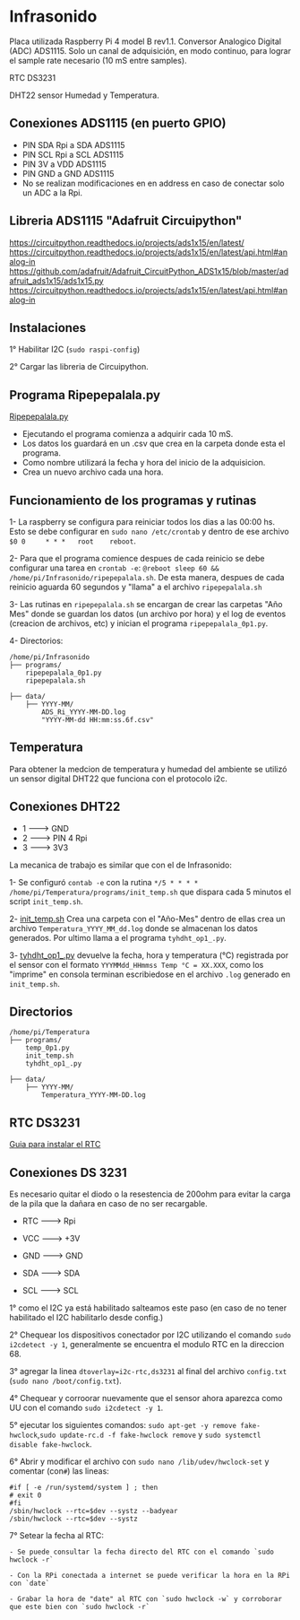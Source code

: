 # Infrasonido
Placa utilizada Raspberry Pi 4 model B rev1.1.
Conversor Analogico Digital (ADC) ADS1115.
Solo un canal de adquisición, en modo continuo, para lograr el sample rate necesario (10 mS entre samples).

RTC DS3231

DHT22 sensor Humedad y Temperatura. 

## Conexiones ADS1115 (en puerto GPIO)
  - PIN SDA Rpi a SDA ADS1115
  - PIN SCL Rpi a SCL ADS1115
  - PIN 3V a VDD ADS1115
  - PIN GND a GND ADS1115
  - No se realizan modificaciones en en address en caso de conectar solo un ADC a la Rpi.

## Libreria ADS1115 "Adafruit Circuipython"

https://circuitpython.readthedocs.io/projects/ads1x15/en/latest/
https://circuitpython.readthedocs.io/projects/ads1x15/en/latest/api.html#analog-in
https://github.com/adafruit/Adafruit_CircuitPython_ADS1x15/blob/master/adafruit_ads1x15/ads1x15.py
https://circuitpython.readthedocs.io/projects/ads1x15/en/latest/api.html#analog-in

## Instalaciones

1° Habilitar I2C (`sudo raspi-config`)

2° Cargar las libreria de Circuipython.

## Programa Ripepepalala.py
[Ripepepalala.py](https://github.com/niconmn/Infrasonido/blob/main/Infrasonido/ripepepalala_0p1.py)

- Ejecutando el programa comienza a adquirir cada 10 mS.
- Los datos los guardará en un .csv que crea en la carpeta donde esta el programa.
- Como nombre utilizará la fecha y hora del inicio de la adquisicion. 
- Crea un nuevo archivo cada una hora.

## Funcionamiento de los programas y rutinas
1- La raspberry se configura para reiniciar todos los dias a las 00:00 hs.  Esto se debe configurar en `sudo nano /etc/crontab` y dentro de ese archivo `$0 0     * * *   root    reboot`.

2- Para que el programa comience despues de cada reinicio se debe configurar una tarea en `crontab -e`: `@reboot sleep 60 && /home/pi/Infrasonido/ripepepalala.sh`. De esta manera, despues de cada reinicio aguarda 60 segundos y "llama" a el archivo `ripepepalala.sh`

3- Las rutinas en `ripepepalala.sh` se encargan de crear las carpetas "Año Mes" donde se guardan los datos (un archivo por hora) y el log de eventos (creacion de archivos, etc) y inician el programa `ripepepalala_0p1.py`.

4- Directorios:
``` Arbol de directorios
/home/pi/Infrasonido
├── programs/
	ripepepalala_0p1.py
	ripepepalala.sh

├── data/
	├── YYYY-MM/
		ADS_Ri_YYYY-MM-DD.log
		"YYYY-MM-dd HH:mm:ss.6f.csv"
```
## Temperatura

Para obtener la medcion de temperatura y humedad del ambiente se utilizó un sensor digital DHT22 que funciona con el protocolo i2c.

## Conexiones DHT22
  - 1 ---> GND
  - 2 ---> PIN 4 Rpi
  - 3 ---> 3V3

La mecanica de trabajo es similar que con el de Infrasonido:

1- Se configuró `contab -e` con la rutina `*/5 * * * *  /home/pi/Temperatura/programs/init_temp.sh` que dispara cada 5 minutos el script `init_temp.sh`.

2- [init_temp.sh](https://github.com/niconmn/Infrasonido/blob/main/Temperatura/init_temp.sh) Crea una carpeta con el "Año-Mes" dentro de ellas crea un archivo `Temperatura_YYYY_MM_dd.log` donde se almacenan los datos generados. Por ultimo llama a el programa `tyhdht_op1_.py`.

3- [tyhdht_op1_.py](https://github.com/niconmn/Infrasonido/blob/main/Temperatura/tyhdht_op1_.py) devuelve la fecha, hora y temperatura (°C) registrada por el sensor con el formato `YYYMMdd_HHmmss Temp °C = XX.XXX`, como los "imprime" en consola terminan escribiedose en el archivo `.log` generado en `init_temp.sh`.

## Directorios
``` Arbol de directorios
/home/pi/Temperatura
├── programs/
	temp_0p1.py
	init_temp.sh
	tyhdht_op1_.py

├── data/
	├── YYYY-MM/
		Temperatura_YYYY-MM-DD.log
```

## RTC DS3231
[Guia para instalar el RTC](https://learn.adafruit.com/adding-a-real-time-clock-to-raspberry-pi?view=all)

## Conexiones DS 3231
Es necesario quitar el diodo o la resestencia de 200ohm para evitar la carga de la pila que la dañara en caso de no ser recargable.

  - RTC ---> Rpi

  - VCC ---> +3V
  - GND ---> GND
  - SDA ---> SDA
  - SCL ---> SCL

1° como el I2C ya está habilitado salteamos este paso (en caso de no tener habilitado el I2C habilitarlo desde config.)

2° Chequear los dispositivos conectador por I2C utilizando el comando `sudo i2cdetect -y 1`, generalmente se encuentra el modulo RTC en la direccion 68.

3° agregar la linea `dtoverlay=i2c-rtc,ds3231` al final del archivo `config.txt` (`sudo nano /boot/config.txt`).

4° Chequear y corroorar nuevamente que el sensor ahora aparezca como UU con el comando `sudo i2cdetect -y 1`.

5° ejecutar los siguientes comandos: `sudo apt-get -y remove fake-hwclock`,`sudo update-rc.d -f fake-hwclock remove` y `sudo systemctl disable fake-hwclock`.

6° Abrir y modificar el archivo con `sudo nano /lib/udev/hwclock-set` y comentar (con`#`) las lineas:

	#if [ -e /run/systemd/system ] ; then
	# exit 0
	#fi
	/sbin/hwclock --rtc=$dev --systz --badyear
	/sbin/hwclock --rtc=$dev --systz
	
7° Setear la fecha al RTC: 

	- Se puede consultar la fecha directo del RTC con el comando `sudo hwclock -r`
	
	- Con la RPi conectada a internet se puede verificar la hora en la RPi con `date`
	
	- Grabar la hora de "date" al RTC con `sudo hwclock -w` y corroborar que este bien con `sudo hwclock -r`
	
	

